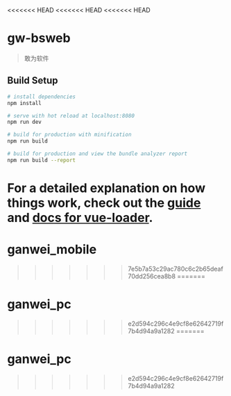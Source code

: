 <<<<<<< HEAD
<<<<<<< HEAD
<<<<<<< HEAD
# gw-bsweb

> 敢为软件

## Build Setup

``` bash
# install dependencies
npm install

# serve with hot reload at localhost:8080
npm run dev

# build for production with minification
npm run build

# build for production and view the bundle analyzer report
npm run build --report
```

For a detailed explanation on how things work, check out the [guide](http://vuejs-templates.github.io/webpack/) and [docs for vue-loader](http://vuejs.github.io/vue-loader).
=======
# ganwei_mobile
>>>>>>> 7e5b7a53c29ac780c6c2b65deaf70dd256cea8b8
=======
# ganwei_pc
>>>>>>> e2d594c296c4e9cf8e62642719f7b4d94a9a1282
=======
# ganwei_pc
>>>>>>> e2d594c296c4e9cf8e62642719f7b4d94a9a1282
